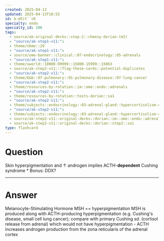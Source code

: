 ```yaml
---
created: 2025-04-13
updated: 2025-04-13T10:53
id: k-m5)t``cK
specialty: endo
specialty_id: 206
tags:
  - source/ak-original-decks::step-2::cheesy-dorian-(m3)
  - "source/ak-step1-v11:": 
  - theme/nbme::29
  - "source/ak-step1-v11:": 
  - source/ome-banner::clinical::07-endocrinology::05-adrenals
  - "source/ak-step1-v11:": 
  - theme/uworld::10000-99999::15000-15999::15063
  - source/ak-step2-v11::!flag-these-cards::potential-duplicates
  - "source/ak-step2-v11:": 
  - theme/b&b::07-pulmonary::01-pulmonary-disease::07-lung-cancer
  - "source/ak-step2-v11:": 
  - theme/resources-by-rotation::im::ome::endo::adrenals
  - "source/ak-step2-v11:": 
  - theme/resources-by-rotation::tests-dorian::sa1
  - "source/ak-step2-v11:": 
  - theme/subjects::endocrinology::03-adrenal-gland::hypercortisolism-cushing-syndrome
  - "source/ak-step2-v11:": 
  - theme/subjects::endocrinology::03-adrenal-gland::hypercortisolism-cushing-syndrome::pathophysiology
  - source/ak-step2-v11::original-decks::dorian::im::ome::endo::adrenals
  - source/ak-step2-v11::original-decks::dorian::step2::sa1
type: flashcard
---
```


# Question
Skin hyperpigmentation and ↑ androgen implies ACTH-**dependent** Cushing syndrome  * Bonus: DDX?

---

# Answer
Melanocyte-Stimulating Hormone MSH == hyperpigmentation   MSH is produced along with ACTH-producing hyperpigmentation (e.g. Cushing's disease, small cell lung cancer); compare with primary Cushing sd. (cortisol release from adrenal) which would not have hyperpigmentation - ACTH increases androgen production from the zona reticularis of the adrenal cortex